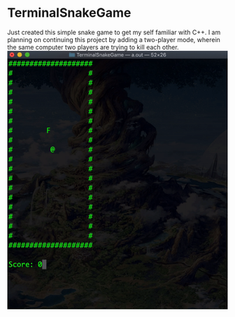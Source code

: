 # TerminalSnakeGame
Just created this simple snake game to get my self familiar with C++. I am planning on continuing this project by adding a two-player mode, wherein the same computer two players are trying to kill each other.
![](snakeGif.gif)

